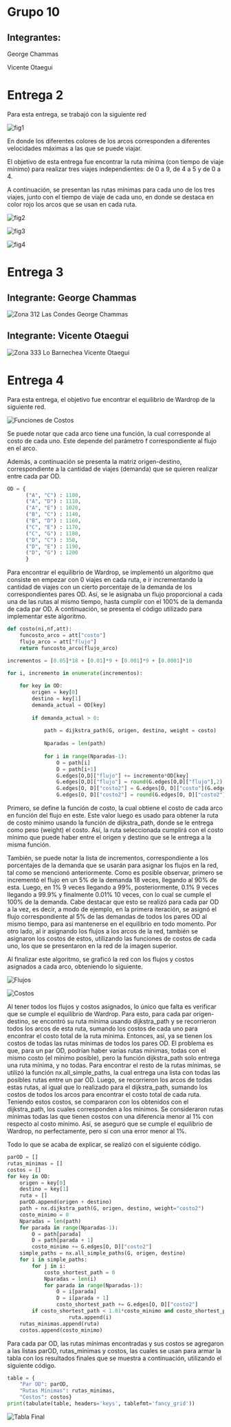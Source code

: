 # Grupo 10
## Integrantes:
George Chammas

Vicente Otaegui



# Entrega 2


Para esta entrega, se trabajó con la siguiente red

![fig1](https://github.com/GeoChammas/MCOC2021-P3-Grupo10/blob/main/Entrega%202/fig1.png)

En donde los diferentes colores de los arcos corresponden a diferentes velocidades máximas a las que se puede viajar. 

El objetivo de esta entrega fue encontrar la ruta mínima (con tiempo de viaje mínimo) para realizar tres viajes independientes: de 0 a 9, de 4 a 5 y de 0 a 4.

A continuación, se presentan las rutas mínimas para cada uno de los tres viajes, junto con el tiempo de viaje de cada uno, en donde se destaca en color rojo los arcos que se usan en cada ruta.


![fig2](https://github.com/GeoChammas/MCOC2021-P3-Grupo10/blob/main/Entrega%202/fig2.png)

![fig3](https://github.com/GeoChammas/MCOC2021-P3-Grupo10/blob/main/Entrega%202/fig3.png)

![fig4](https://github.com/GeoChammas/MCOC2021-P3-Grupo10/blob/main/Entrega%202/fig4.png)


# Entrega 3

## Integrante: George Chammas

![Zona 312 Las Condes George Chammas](https://github.com/GeoChammas/MCOC2021-P3-Grupo10/blob/main/Zona%20312%20Las%20Condes%20George%20Chammas.png)


## Integrante: Vicente Otaegui

![Zona 333 Lo Barnechea Vicente Otaegui](https://github.com/VicenteOtaegui/MCOC2021-P3-Grupo10/blob/main/Zona%20333%20Lo%20Barnechea%20Vicente%20Otaegui.png) 


# Entrega 4

Para esta entrega, el objetivo fue encontrar el equilibrio de Wardrop de la siguiente red.

![Funciones de Costos](https://github.com/GeoChammas/MCOC2021-P3-Grupo10/blob/main/Entrega%204/Funciones%20de%20Costos.png)

Se puede notar que cada arco tiene una función, la cual corresponde al costo de cada uno. Este depende del parámetro f correspondiente al flujo en el arco.

Además, a continuación se presenta la matriz origen-destino, correspondiente a la cantidad de viajes (demanda) que se quieren realizar entre cada par OD.

```python
OD = {
      ("A", "C") : 1100,
      ("A", "D") : 1110,
      ("A", "E") : 1020,
      ("B", "C") : 1140,
      ("B", "D") : 1160,
      ("C", "E") : 1170,
      ("C", "G") : 1180,
      ("D", "C") : 350,
      ("D", "E") : 1190,
      ("D", "G") : 1200
      }
```


Para encontrar el equilibrio de Wardrop, se implementó un algoritmo que consiste en empezar con 0 viajes en cada ruta, e ir incrementando la cantidad de viajes con un cierto porcentaje de la demanda de los correspondientes pares OD. Así, se le asignaba un flujo proporcional a cada una de las rutas al mismo tiempo, hasta cumplir con el 100% de la demanda de cada par OD. A continuación, se presenta el código utilizado para implementar este algoritmo.

```python
def costo(ni,nf,att):
    funcosto_arco = att["costo"]
    flujo_arco = att["flujo"]
    return funcosto_arco(flujo_arco)

incrementos = [0.05]*18 + [0.01]*9 + [0.001]*9 + [0.0001]*10

for i, incremento in enumerate(incrementos):
    
    for key in OD:
        origen = key[0]
        destino = key[1]
        demanda_actual = OD[key]
    
        if demanda_actual > 0:
        
            path = dijkstra_path(G, origen, destino, weight = costo)
        
            Nparadas = len(path)
            
            for i in range(Nparadas-1):
                O = path[i]
                D = path[i+1]
                G.edges[O,D]["flujo"] += incremento*OD[key]
                G.edges[O,D]["flujo"] = round(G.edges[O,D]["flujo"],2)
                G.edges[O, D]["costo2"] = G.edges[O, D]["costo"](G.edges[O, D]["flujo"])
                G.edges[O, D]["costo2"] = round(G.edges[O, D]["costo2"],2)
```

Primero, se define la función de costo, la cual obtiene el costo de cada arco en función del flujo en este. Este valor luego es usado para obtener la ruta de costo mínimo usando la función de dijkstra_path, donde se le entrega como peso (weight) el costo. Así, la ruta seleccionada cumplirá con el costo mínimo que puede haber entre el origen y destino que se le entrega a la misma función.

También, se puede notar la lista de incrementos, correspondiente a los porcentajes de la demanda que se usarán para asignar los flujos en la red, tal como se mencionó anteriormente. Como es posible observar, primero se incrementó el flujo en un 5% de la demanda 18 veces, llegando al 90% de esta. Luego, en 1% 9 veces llegando a 99%, posteriormente, 0.1% 9 veces llegando a 99.9% y finalmente 0.01% 10 veces, con lo cual se cumple el 100% de la demanda. Cabe destacar que esto se realizó para cada par OD a la vez, es decir, a modo de ejemplo, en la primera iteración, se asignó el flujo correspondiente al 5% de las demandas de todos los pares OD al mismo tiempo, para así mantenerse en el equilibrio en todo momento. Por otro lado, al ir asignando los flujos a los arcos de la red, también se asignaron los costos de estos, utilizando las funciones de costos de cada uno, los que se presentaron en la red de la imagen superior.


Al finalizar este algoritmo, se graficó la red con los flujos y costos asignados a cada arco, obteniendo lo siguiente.

![Flujos](https://github.com/GeoChammas/MCOC2021-P3-Grupo10/blob/main/Entrega%204/Flujos.png)


![Costos](https://github.com/GeoChammas/MCOC2021-P3-Grupo10/blob/main/Entrega%204/Costos.png)



Al tener todos los flujos y costos asignados, lo único que falta es verificar que se cumple el equilibrio de Wardrop. Para esto, para cada par origen-destino, se encontró su ruta mínima usando dijkstra_path y se recorrieron todos los arcos de esta ruta, sumando los costos de cada uno para encontrar el costo total de la ruta mínima. Entonces, así, ya se tienen los costos de todas las rutas mínimas de todos los pares OD. El problema es que, para un par OD, podrían haber varias rutas mínimas, todas con el mismo costo (el mínimo posible), pero la función dijkstra_path solo entrega una ruta mínima, y no todas. Para encontrar el resto de la rutas mínimas, se utilizó la función nx.all_simple_paths, la cual entrega una lista con todas las posibles rutas entre un par OD. Luego, se recorrieron los arcos de todas estas rutas, al igual que lo realizado para el dijkstra_path, sumando los costos de todos los arcos para encontrar el costo total de cada ruta. Teniendo estos costos, se compararon con los obtenidos con el dijkstra_path, los cuales corresponden a los mínimos. Se consideraron rutas mínimas todas las que tienen costos con una diferencia menor al 1% con respecto al costo mínimo. Así, se aseguró que se cumple el equilibrio de Wardrop, no perfectamente, pero sí con una error menor al 1%. 

Todo lo que se acaba de explicar, se realizó con el siguiente código.

```python
parOD = []
rutas_minimas = []
costos = []
for key in OD:
    origen = key[0]
    destino = key[1]
    ruta = []
    parOD.append(origen + destino)
    path = nx.dijkstra_path(G, origen, destino, weight="costo2")
    costo_minimo = 0
    Nparadas = len(path)
    for parada in range(Nparadas-1):
        O = path[parada]
        D = path[parada + 1]
        costo_minimo += G.edges[O, D]["costo2"]
    simple_paths = nx.all_simple_paths(G, origen, destino)
    for i in simple_paths:
        for j in i:
            costo_shortest_path = 0
            Nparadas = len(i)
            for parada in range(Nparadas-1):
                O = i[parada]
                D = i[parada + 1]
                costo_shortest_path += G.edges[O, D]["costo2"]
        if costo_shortest_path < 1.01*costo_minimo and costo_shortest_path > 0.99*costo_minimo:
                    ruta.append(i)
    rutas_minimas.append(ruta)
    costos.append(costo_minimo)
```

Para cada par OD, las rutas mínimas encontradas y sus costos se agregaron a las listas parOD, rutas_minimas y costos, las cuales se usan para armar la tabla con los resultados finales que se muestra a continuación, utilizando el siguiente código.

```python
table = {
    "Par OD": parOD,
    "Rutas Mínimas": rutas_minimas,
    "Costos": costos}     
print(tabulate(table, headers='keys', tablefmt='fancy_grid'))
```


![Tabla Final](https://github.com/GeoChammas/MCOC2021-P3-Grupo10/blob/main/Entrega%204/Tabla%20Final.png)
